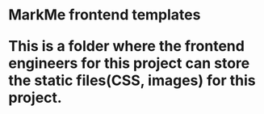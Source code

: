 <h1>MarkMe frontend templates</h>

This is a folder where the frontend engineers for this project can store the static files(CSS, images) for this project.
